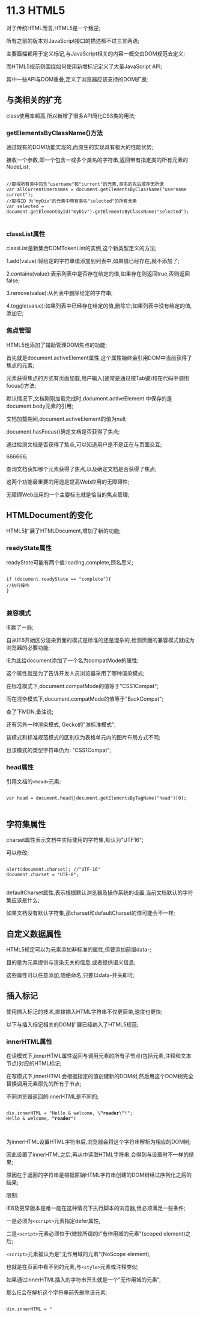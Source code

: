 # 11.3 HTML5

对于传统HTML而言,HTML5是一个叛逆;

所有之前的版本对JavaScript接口的描述都不过三言两语;

主要篇幅都用于定义标记,与JavaScript相关的内容一概交由DOM规范去定义;

而HTML5规范则围绕如何使用新增标记定义了大量JavaScript API;

其中一些API与DOM重叠,定义了浏览器应该支持的DOM扩展;

## 与类相关的扩充

class使用率超高,所以新增了很多API简化CSS类的用法;

### getElementsByClassName()方法

通过既有的DOM功能实现的,而原生的实现具有极大的性能优势;

接收一个参数,即一个包含一或多个类名的字符串,返回带有指定类的所有元素的NodeList;

<pre>
<code>
//取得所有类中包含"username"和"current"的元素,类名的先后顺序无所谓
var allCurrentUsernames = document.getElementsByClassName("username current");
//取得ID 为"myDiv"的元素中带有类名"selected"的所有元素
var selected = document.getElementById("myDiv").getElementsByClassName("selected");
</code>
</pre>

### classList属性

classList是新集合DOMTokenList的实例,这个新类型定义的方法;

1.add(value):将给定的字符串值添加到列表中,如果值已经存在,就不添加了;

2.contains(value):表示列表中是否存在给定的值,如果存在则返回true,否则返回false;

3.remove(value):从列表中删除给定的字符串;

4.toggle(value):如果列表中已经存在给定的值,删除它;如果列表中没有给定的值,添加它;

### 焦点管理

HTML5也添加了辅助管理DOM焦点的功能;

首先就是document.activeElement属性,这个属性始终会引用DOM中当前获得了焦点的元素;

元素获得焦点的方式有页面加载,用户输入(通常是通过按Tab键)和在代码中调用focus()方法;

默认情况下,文档刚刚加载完成时,document.activeElement 中保存的是document.body元素的引用;

文档加载期间,document.activeElement的值为null;

document.hasFocus()确定文档是否获得了焦点;

通过检测文档是否获得了焦点,可以知道用户是不是正在与页面交互;

666666;

查询文档获知哪个元素获得了焦点,以及确定文档是否获得了焦点;

这两个功能最重要的用途是提高Web应用的无障碍性;

无障碍Web应用的一个主要标志就是恰当的焦点管理;

## HTMLDocument的变化

HTML5扩展了HTMLDocument,增加了新的功能;

### readyState属性

readyState可能有两个值:loading,complete,顾名思义;

<pre>
<code>
if (document.readyState == "complete"){
//执行操作
}
</code>
</pre>

### 兼容模式

IE赢了一局;

自从IE6开始区分渲染页面的模式是标准的还是混杂的,检测页面的兼容模式就成为浏览器的必要功能;

IE为此给document添加了一个名为compatMode的属性;

这个属性就是为了告诉开发人员浏览器采用了哪种渲染模式;

在标准模式下,document.compatMode的值等于"CSS1Compat";

而在混杂模式下,document.compatMode的值等于"BackCompat";

查了下MDN,备注说;

还有另外一种渲染模式, Gecko的"准标准模式";

该模式和标准规范模式的区别仅为表格单元内的图片布局方式不同;

且该模式的类型字符串仍为: "CSS1Compat";

### head属性

引用文档的`<head>`元素;

<pre>
<code>
var head = document.head||document.getElementsByTagName("head")[0];
</code>
</pre>

## 字符集属性

charset属性表示文档中实际使用的字符集,默认为"UTF16";

可以修改;

<pre>
<code>
alert(document.charset); //"UTF-16"
document.charset = "UTF-8";
</code>
</pre>

defaultCharset属性,表示根据默认浏览器及操作系统的设置,当前文档默认的字符集应该是什么;

如果文档没有默认字符集,那charset和defaultCharset的值可能会不一样;

## 自定义数据属性

HTML5规定可以为元素添加非标准的属性,但要添加前缀data-;

目的是为元素提供与渲染无关的信息,或者提供语义信息;

这些属性可以任意添加,随便命名,只要以data-开头即可;

## 插入标记

使用插入标记的技术,直接插入HTML字符串不仅更简单,速度也更快;

以下与插入标记相关的DOM扩展已经纳入了HTML5规范;

### innerHTML属性

在读模式下,innerHTML属性返回与调用元素的所有子节点(包括元素,注释和文本节点)对应的HTML标记;

在写模式下,innerHTML会根据指定的值创建新的DOM树,然后用这个DOM树完全替换调用元素原先的所有子节点;

不同浏览器返回的innerHTML是不同的;

<pre>
<code>
div.innerHTML = "Hello & welcome, <b>\"reader\"!</b>";
<div id="content">Hello &amp; welcome, <b>&quot;reader&quot;!</b></div>
</code>
</pre>

为innerHTML设置HTML字符串后,浏览器会将这个字符串解析为相应的DOM树;

因此设置了innerHTML之后,再从中读取HTML字符串,会得到与设置时不一样的结果;

原因在于返回的字符串是根据原始HTML字符串创建的DOM树经过序列化之后的结果;

限制:

IE8及更早版本是唯一能在这种情况下执行脚本的浏览器,但必须满足一些条件;

一是必须为`<script>`元素指定defer属性,

二是`<script>`元素必须位于(微软所谓的)"有作用域的元素"(scoped element)之后;

`<script>`元素被认为是"无作用域的元素"(NoScope element),

也就是在页面中看不到的元素,与`<style>`元素或注释类似;

如果通过innerHTML插入的字符串开头就是一个"无作用域的元素",

那么IE会在解析这个字符串前先删除该元素;

<pre>
<code>
div.innerHTML = "<script defer>alert('hi');<\/script>"; //无效
// 可以运行
div.innerHTML = "_<script defer>alert('hi');<\/script>";
div.innerHTML = "<div>&nbsp;</div><script defer>alert('hi');<\/script>";
div.innerHTML = "<input type=\"hidden\"><script defer>alert('hi');<\/script>";
</code>
</pre>

不支持innerHTML的元素:

`<col>`,`<colgroup>`,`<frameset>`,`<head>`,`<html>`,`<style>`,`<table>`,`<tbody>`,`<tfoot>`,`<thead>`,`<tr>`;

在IE8及更早版本中,`<title>`元素也没有innerHTML属性;

### outerHTML属性

在读模式下,outerHTML返回调用它的元素及所有子节点的HTML标签;

在写模式下,outerHTML会根据指定的HTML字符串创建新的DOM子树,然后用这个DOM子树完全替换调用元素;

不同浏览器返回的outerHTML也是不同的;

<pre>
<code>
div.outerHTML = "<p>This is a paragraph.</p>";
// 等价于
var p = document.createElement("p");
p.appendChild(document.createTextNode("This is a paragraph."));
div.parentNode.replaceChild(p, div);
</code>
</pre>

### insertAdjacentHTML()

接收两个参数:插入位置和要插入的HTML文本;

第一个参数:

1."beforebegin",在当前元素之前插入一个紧邻的同辈元素;

2."afterbegin",在当前元素之下插入一个新的子元素或在第一个子元素之前再插入新的子元素;

3."beforeend",在当前元素之下插入一个新的子元素或在最后一个子元素之后再插入新的子元素;

4."afterend",在当前元素之后插入一个紧邻的同辈元素;

<pre>
<code>
//作为前一个同辈元素插入
element.insertAdjacentHTML("beforebegin", "<p>Hello world!</p>");
//作为第一个子元素插入
element.insertAdjacentHTML("afterbegin", "<p>Hello world!</p>");
//作为最后一个子元素插入
element.insertAdjacentHTML("beforeend", "<p>Hello world!</p>");
//作为后一个同辈元素插入
element.insertAdjacentHTML("afterend", "<p>Hello world!</p>");
</code>
</pre>

### 内存与性能问题

使用本节介绍的方法替换子节点可能会导致浏览器的内存占用问题,

尤其是在IE中,问题更加明显;

在删除带有事件处理程序或引用了其他JavaScript对象子树时,就有可能导致内存占用问题;

假设某个元素有一个事件处理程序(或者引用了一个JavaScript 对象作为属性),

在使用前述某个属性将该元素从文档树中删除后,

元素与事件处理程序(或JavaScript对象)之间的绑定关系在内存中并没有一并删除;

如果这种情况频繁出现,页面占用的内存数量就会明显增加;

因此,在使用innerHTML,outerHTML属性和insertAdjacentHTML()方法时,

最好先手工删除要被替换的元素的所有事件处理程序和JavaScript对象属性;

一般来说,在插入大量新HTML 标记时,

使用innerHTML属性与通过多次DOM操作先创建节点再指定它们之间的关系相比,

效率要高得多;

这是因为在设置innerHTML或outerHTML时,就会创建一个HTML解析器;

这个解析器是在浏览器级别的代码(通常是C++编写的)基础上运行的,

因此比执行JavaScript快得多;

不可避免地,创建和销毁HTML解析器也会带来性能损失,

所以最好能够将设置innerHTML或outerHTML的次数控制在合理的范围内;

错误例子:

<pre>
<code>
for (var i=0, len=values.length; i < len; i++){
    ul.innerHTML += "<li>" + values[i] + "</li>"; //要避免这种频繁操作！！
}
</code>
</pre>

正确例子:

<pre>
<code>
for (var i=0, len=values.length; i < len; i++){
    itemsHtml += "<li>" + values[i] + "</li>";
}
ul.innerHTML = itemsHtml;
</code>
</pre>

## scrollIntoView()方法

控制页面滚动;

scrollIntoView()可以在所有HTML元素上调用,

通过滚动浏览器窗口或某个容器元素,调用元素就可以出现在视口中;

如果给这个方法传入true作为参数,或者不传入任何参数;

那么窗口滚动之后会让调用元素的顶部与视口顶部尽可能平齐;

如果传入false作为参数,调用元素会尽可能全部出现在视口中;

可能的话,调用元素的底部会与视口顶部平齐,不过顶部不一定平齐;

<pre>
<code>
//让元素可见
document.forms[0].scrollIntoView();
</code>
</pre>

支持scrollIntoView()方法的浏览器有IE,Firefox,Safari和Opera;

8102年了,chrome依然没有支持;